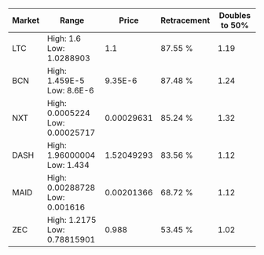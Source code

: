 | Market | Range | Price| Retracement | Doubles to 50% |
| --- | --- | --- | --- | --- |
| LTC | High: 1.6<br />Low: 1.0288903 | 1.1 | 87.55 % | 1.19 |
| BCN | High: 1.459E-5<br />Low: 8.6E-6 | 9.35E-6 | 87.48 % | 1.24 |
| NXT | High: 0.0005224<br />Low: 0.00025717 | 0.00029631 | 85.24 % | 1.32 |
| DASH | High: 1.96000004<br />Low: 1.434 | 1.52049293 | 83.56 % | 1.12 |
| MAID | High: 0.00288728<br />Low: 0.001616 | 0.00201366 | 68.72 % | 1.12 |
| ZEC | High: 1.2175<br />Low: 0.78815901 | 0.988 | 53.45 % | 1.02 |
